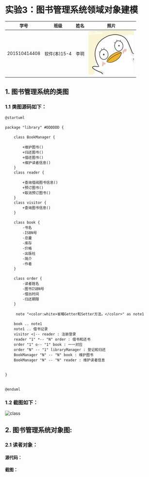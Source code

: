 # 实验3：图书管理系统领域对象建模
|学号|班级|姓名|照片|
|:-------:|:-------------: | :----------:|:---:|
|201510414408|软件(本)15-4|李玥|![flow1](../myself.jpg)|
## 1. 图书管理系统的类图

### 1.1 类图源码如下：
```
@startuml

package "library" #DDDDDD {

	class BookManager {

		+维护图书()
		+归还图书()
		+借还图书()
		+维护读者信息()
	}
	class reader {

		+查询借阅图书信息()
		+预订图书()
		+取消预订图书()
	}
	class visitor {
		+查询图书信息()
	}

	class book {
	 	-书名
	 	-ISBN号
	 	-总量
	 	-库存
	 	-价格
	 	-出版社
	 	-简介
	 	-作者
	}

	class order {
	 	-读者姓名
	 	-图书ISBN号
	 	-借出时间
	 	-归还期限
	}

	 note "<color:white>省略Getter和Setter方法。</color>" as note1

	book .. note1
	note1 .. 借书记录
	visitor <|-- reader : 注册登录
	reader "1" *-- "N" order : 借书和还书
	order "1" o-- "1" book : 一一对应
	order "N" -- "1" libraryManager : 登记和归还
	BookManager "N" -- "N" book : 维护图书
	BookManager "N" -- "N" reader : 维护读者信息


}


@enduml
```
### 1.2 截图如下：
![class](class1.png)

## 2. 图书管理系统对象图:
### 2.1 读者对象：
#### 源代码：

#### 截图：

